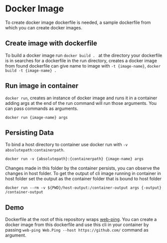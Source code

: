# Docker Image

To create docker image dockerfile is needed, a sample dockerfile from which you
can create docker images.

## Create image with dockerfile

To build a docker image run `docker build . `  at the directory your dockerfile
is in searches for a dockerfile in the run directory, creates a docker image
from found dockerfile can give name to image with
`-t {image-name}`, `docker build -t {image-name} . `

## Run image in container

`docker run`, creates an instance of docker image and runs it in a container
adding args at the end of the run command will run those arguments. You can
pass commands as arguments.

`docker run {image-name} args`

## Persisting Data 

To bind a host directory to container use docker run with
`-v absolutepath:containerpath`.

`docker run -v {absolutepath}:{containerpath} {image-name} args`

Changes made in this folder by the container persists, you can observe the
changes in host folder. To get the output of cli image running in container in
host folder set the output as the container folder that is bound to host folder

`docker run --rm -v ${PWD}/host-output:/container-output args {-output} /container-output`

## Demo

Dockerfile at the root of this repository wraps
[web-ping](https://github.com/SeriaWei/Ping). You can create a docker
image from this dockerfile and use this cli in your container by passing 
`web-ping Web.Ping --host https://github.com/` command as argument.
